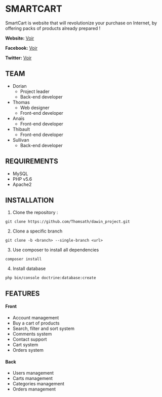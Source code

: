 # SMARTCART

SmartCart is website that will revolutionize your purchase on Internet, by offering packs of products already prepared !

**Website:** [Voir](http://smartcart.fr/)

**Facebook:** [Voir](https://www.facebook.com/SmartCart_off-757030314487848/)

**Twitter:** [Voir](https://twitter.com/SmartCart_fr)


## TEAM

- Dorian
  - Project leader
  - Back-end developer
- Thomas
  - Web designer
  - Front-end developer
- Anaïs
  - Front-end developer  
- Thibault
  - Front-end developer
- Sullivan
  - Back-end developer


## REQUIREMENTS

- MySQL
- PHP v5.6
- Apache2


## INSTALLATION

1. Clone the repository :

```git clone https://github.com/Thomsath/dawin_project.git```

2. Clone a specific branch 
	
```git clone -b <branch> --single-branch <url>```	

3. Use composer to install all dependencies

```composer install```

4. Install database

```php bin/console doctrine:database:create```



## FEATURES

#### Front

- Account management
- Buy a cart of products
- Search, filter and sort system
- Comments system
- Contact support
- Cart system
- Orders system


#### Back

- Users management
- Carts management
- Categories management
- Orders management

